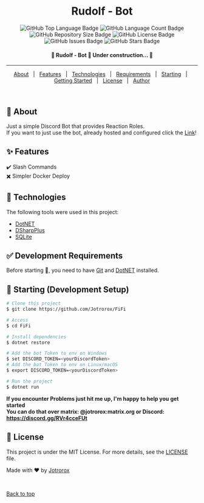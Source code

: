 <h1 align="center">Rudolf - Bot</h1>

<p align="center">
  <img src="https://img.shields.io/github/languages/top/jotrorox/rr_bot?style=flat-square" alt="GitHub Top Language Badge">
  <img src="https://img.shields.io/github/languages/count/jotrorox/rr_bot?style=flat-square" alt="GitHub Language Count Badge">
  <img src="https://img.shields.io/github/repo-size/jotrorox/rr_bot?style=flat-square" alt="GitHub Repository Size Badge">
  <img src="https://img.shields.io/github/license/jotrorox/rr_bot?style=flat-square" alt="GitHub License Badge">
  <img src="https://img.shields.io/github/issues/jotrorox/rr_bot?style=flat-square" alt="GitHub Issues Badge">
  <img src="https://img.shields.io/github/stars/jotrorox/rr_bot?style=flat-square" alt="GitHub Stars Badge">
</p>

<!-- Status -->

<h4 align="center"> 
	🚧  Rudolf - Bot 🚀 Under construction...  🚧
</h4> 

<hr>

<p align="center">
  <a href="#dart-about">About</a> &#xa0; | &#xa0; 
  <a href="#sparkles-features">Features</a> &#xa0; | &#xa0;
  <a href="#rocket-technologies">Technologies</a> &#xa0; | &#xa0;
  <a href="#white_check_mark-requirements">Requirements</a> &#xa0; | &#xa0;
  <a href="#checkered_flag-starting">Starting</a> &#xa0; | &#xa0;
  <a href="#dash-getting-started">Getting Started</a> &#xa0; | &#xa0;
  <a href="#memo-license">License</a> &#xa0; | &#xa0;
  <a href="https://github.com/jotrorox" target="_blank">Author</a>
</p>

<br>

## :dart: About ##

Just a simple Discord Bot that provides Reaction Roles.\
If you want to just use the bot, already hosted and configured click the <a href="https://discord.com/oauth2/authorize?client_id=1222674134744694885&permissions=36700160&scope=bot+applications.commands" target="_blank">Link</a>!

## :sparkles: Features ##

:heavy_check_mark: Slash Commands\
:heavy_multiplication_x: Simpler Docker Deploy

## :rocket: Technologies ##

The following tools were used in this project:

- [DotNET](https://dotnet.microsoft.com/en-us/)
- [DSharpPlus](https://github.com/DSharpPlus/DSharpPlus)
- [SQLite](https://www.sqlite.org/)


## :white_check_mark: Development Requirements ##

Before starting :checkered_flag:, you need to have [Git](https://git-scm.com) and [DotNET](https://dotnet.microsoft.com/en-us/) installed.

## :checkered_flag: Starting (Development Setup) ##

```bash
# Clone this project
$ git clone https://github.com/Jotrorox/FiFi

# Access
$ cd FiFi

# Install dependencies
$ dotnet restore

# Add the bot Token to env on Windows
$ set DISCORD_TOKEN=<yourDiscordToken>
# Add the bot Token to env on Linux/macOS
$ export DISCORD_TOKEN=<yourDiscordToken>

# Run the project
$ dotnet run
```

**If you encounter Problems just hit me up, I'm happy to help you get started**\
**You can do that over matrix: @jotrorox:matrix.org or Discord: https://discord.gg/RVr4cceFUt** 

## :memo: License ##

This project is under the MIT License. For more details, see the [LICENSE](LICENSE) file.


Made with :heart: by <a href="https://github.com/jotrorox" target="_blank">Jotrorox</a>

&#xa0;

<a href="#top">Back to top</a>
